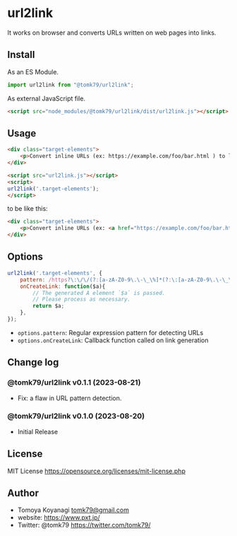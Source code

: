 # url2link

It works on browser and converts URLs written on web pages into links.


## Install

As an ES Module.

```js
import url2link from "@tomk79/url2link";
```

As external JavaScript file.

```html
<script src="node_modules/@tomk79/url2link/dist/url2link.js"></script>
```


## Usage

```html
<div class="target-elements">
    <p>Convert inline URLs (ex: https://example.com/foo/bar.html ) to links.</p>
</div>

<script src="url2link.js"></script>
<script>
url2link('.target-elements');
</script>
```

to be like this:

```html
<div class="target-elements">
    <p>Convert inline URLs (ex: <a href="https://example.com/foo/bar.html" rel="noopener noreferrer" target="_blank">https://example.com/foo/bar.html</a> ) to links.</p>
</div>
```

## Options

```js
url2link('.target-elements', {
    pattern: /https?\:\/\/(?:[a-zA-Z0-9\.\-\_\%]*(?:\:[a-zA-Z0-9\.\-\_\%]*)?\@)?[a-zA-Z0-9\.\-]+(?:\:[0-9]+)?(?:\/[a-zA-Z0-9\.\-\_\%\/\?\&\=\+\#]*)?/,
    onCreateLink: function($a){
        // The generated A element `$a` is passed.
        // Please process as necessary.
        return $a;
    },
});
```

- `options.pattern`: Regular expression pattern for detecting URLs
- `options.onCreateLink`: Callback function called on link generation


## Change log

### @tomk79/url2link v0.1.1 (2023-08-21)

- Fix: a flaw in URL pattern detection.

### @tomk79/url2link v0.1.0 (2023-08-20)

- Initial Release


## License

MIT License https://opensource.org/licenses/mit-license.php


## Author

- Tomoya Koyanagi <tomk79@gmail.com>
- website: <https://www.pxt.jp/>
- Twitter: @tomk79 <https://twitter.com/tomk79/>
